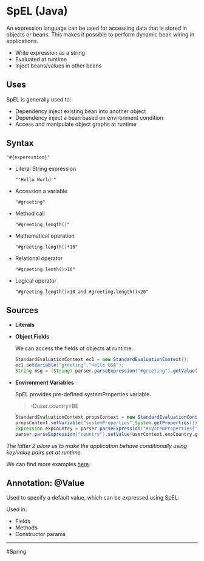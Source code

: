 # SpEL (Java)

An expression language can be used for accessing data that is stored in objects or beans.
This makes it possible to perform dynamic bean wiring in applications.

- Write expression as a string
- Evaluated at runtime
- Inject beans/values in other beans

## Uses

SpEL is generally used to:
- Dependency inject existing bean into another object
- Dependency inject a bean based on environment condition
- Access and manipulate object graphs at runtime

## Syntax

```
"#{experession}"
```

- Literal String expression
  
  ```
  "'Hello World'"
  ```

- Accession a variable

  ```
  "#greeting"
  ```

- Method call

  ```
  "#greeting.length()"
  ```

- Mathematical operation

  ```
  "#greeting.length()*10"
  ```
  
- Relational operator

  ```
  "#greeting.lenth()>10"
  ```

- Logical operator

  ```
  "#greeting.length()>10 and #greeting.length()<20"
  ```
  
## Sources

- **Literals**
- **Object Fields**

  We can access the fields of objects at runtime.

  ```java
  StandardEvaluationContext ec1 = new StandardEvaluationContext();
  ec1.setVariable("greeting","Hello USA");
  String msg = (String) parser.parseExpression("#greeting").getValue(ec1);
  ```

- **Environment Variables**

  SpEL provides pre-defined systemProperties variable.

  > -Duser.country=BE

  ```java
  StandardEvaluationContext propsContext = new StandardEvaluationContext();
  propsContext.setVariable("systemProperties",System.getProperties());
  Expression expCountry = parser.parseExpression("#systemProperties['user.country']");
  parser.parseExpression("country").setValue(userContext,expCountry.getValue(propsContext));
  ```

*The latter 2 allow us to make the application behave conditionally using key/value pairs set at runtime.*

We can find more examples [here](https://www.baeldung.com/spring-expression-language).

## Annotation: @Value

Used to specify a default value, which can be expressed using SpEL.

Used in:
- Fields
- Methods
- Constructor params


---
#Spring